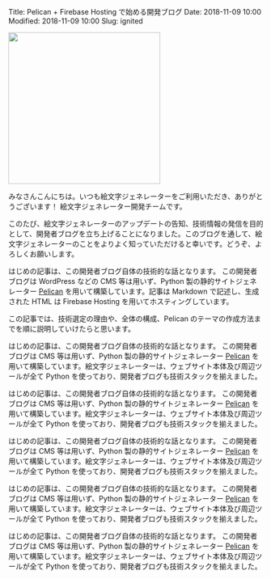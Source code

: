Title: Pelican + Firebase Hosting で始める開発ブログ
Date: 2018-11-09 10:00
Modified: 2018-11-09 10:00
Slug: ignited

<img src="{filename}/images/20181109_ignited.png" width="300" class="thumbnail">

みなさんこんにちは。いつも絵文字ジェネレーターをご利用いただき、ありがとうございます！
絵文字ジェネレーター開発チームです。

このたび、絵文字ジェネレーターのアップデートの告知、技術情報の発信を目的として、開発者ブログを立ち上げることになりました。このブログを通して、絵文字ジェネレーターのことをよりよく知っていただけると幸いです。どうぞ、よろしくお願いします。

はじめの記事は、この開発者ブログ自体の技術的な話となります。
この開発者ブログは WordPress などの CMS 等は用いず、Python 製の静的サイトジェネレーター [Pelican](https://github.com/getpelican/pelican) を用いて構築しています。記事は Markdown で記述し、生成された HTML は Firebase Hosting を用いてホスティングしています。

この記事では、技術選定の理由や、全体の構成、Pelican のテーマの作成方法までを順に説明していけたらと思います。

<!-- PELICAN_END_SUMMARY -->

はじめの記事は、この開発者ブログ自体の技術的な話となります。
この開発者ブログは CMS 等は用いず、Python 製の静的サイトジェネレーター [Pelican](https://github.com/getpelican/pelican) を用いて構築しています。絵文字ジェネレーターは、ウェブサイト本体及び周辺ツールが全て Python を使っており、開発者ブログも技術スタックを揃えました。

はじめの記事は、この開発者ブログ自体の技術的な話となります。
この開発者ブログは CMS 等は用いず、Python 製の静的サイトジェネレーター [Pelican](https://github.com/getpelican/pelican) を用いて構築しています。絵文字ジェネレーターは、ウェブサイト本体及び周辺ツールが全て Python を使っており、開発者ブログも技術スタックを揃えました。


はじめの記事は、この開発者ブログ自体の技術的な話となります。
この開発者ブログは CMS 等は用いず、Python 製の静的サイトジェネレーター [Pelican](https://github.com/getpelican/pelican) を用いて構築しています。絵文字ジェネレーターは、ウェブサイト本体及び周辺ツールが全て Python を使っており、開発者ブログも技術スタックを揃えました。


はじめの記事は、この開発者ブログ自体の技術的な話となります。
この開発者ブログは CMS 等は用いず、Python 製の静的サイトジェネレーター [Pelican](https://github.com/getpelican/pelican) を用いて構築しています。絵文字ジェネレーターは、ウェブサイト本体及び周辺ツールが全て Python を使っており、開発者ブログも技術スタックを揃えました。


はじめの記事は、この開発者ブログ自体の技術的な話となります。
この開発者ブログは CMS 等は用いず、Python 製の静的サイトジェネレーター [Pelican](https://github.com/getpelican/pelican) を用いて構築しています。絵文字ジェネレーターは、ウェブサイト本体及び周辺ツールが全て Python を使っており、開発者ブログも技術スタックを揃えました。




